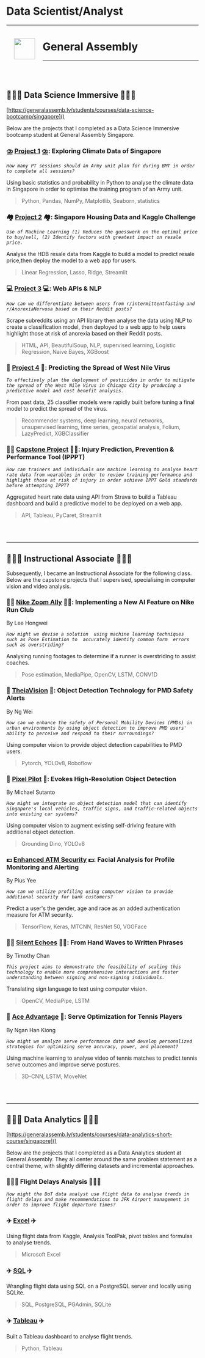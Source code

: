 # Data Scientist/Analyst

---

<img src="http://imgur.com/1ZcRyrc.png" style="float: left; margin: 20px; height: 55px">

# General Assembly

---

<br><br>

## 👨🏽‍🎓 Data Science Immersive 👨🏽‍🎓

[https://generalassemb.ly/students/courses/data-science-bootcamp/singapore]()

Below are the projects that I completed as a Data Science Immersive bootcamp student at General Assembly Singapore.

### ⛈️ [Project 1](https://github.com/mfarhanrais/SG-DSI-39/tree/main/project_1) ⛈️: Exploring Climate Data of Singapore

*`How many PT sessions should an Army unit plan for during BMT in order to complete all sessions?`*

Using basic statistics and probability in Python to analyse the climate data in Singapore in order to optimise the training program of an Army unit.

> Python, Pandas, NumPy, Matplotlib, Seaborn, statistics

### 🏘️ [Project 2](https://github.com/mfarhanrais/SG-DSI-39/tree/main/project_2) 🏘️: Singapore Housing Data and Kaggle Challenge

*`Use of Machine Learning (1) Reduces the guesswork on the optimal price to buy/sell, (2) Identify factors with greatest impact on resale price.`*

Analyse the HDB resale data from Kaggle to build a model to predict resale price,then deploy the model to a web app for users.

> Linear Regression, Lasso, Ridge, Streamlit

### 💻 [Project 3](https://github.com/mfarhanrais/SG-DSI-39/tree/main/project_3) 💻: Web APIs & NLP

*`How can we differentiate between users from r/intermittentfasting and r/AnorexiaNervosa based on their Reddit posts?`*

Scrape subreddits using an API library then analyse the data using NLP to create a classification model, then deployed to a web app to help users highlight those at risk of anorexia based on their Reddit posts.

> HTML, API, BeautifulSoup, NLP, supervised learning, Logistic Regression, Naive Bayes, XGBoost

### 🦠 [Project 4](https://github.com/mfarhanrais/SG-DSI-39/tree/main/project_4a) 🦠: Predicting the Spread of West Nile Virus

*`To effectively plan the deployment of pesticides in order to mitigate the spread of the West Nile Virus in Chicago City by producing a predictive model and cost benefit analysis.`*

From past data, 25 classifier models were rapidly built before tuning a final model to predict the spread of the virus.

> Recommender systems, deep learning, neural networks, unsupervised learning, time series, geospatial analysis, Folium, LazyPredict, XGBClassifier

### 🏃🏽 [Capstone Project](https://github.com/mfarhanrais/SG-DSI-39/tree/main/capstone) 🏃🏽: Injury Prediction, Prevention & Performance Tool (IPPPT)

*`How can trainers and individuals use machine learning to analyse heart rate data from wearables in order to review training performance and highlight those at risk of injury in order achieve IPPT Gold standards before attempting IPPT?`*

Aggregated heart rate data using API from Strava to build a Tableau dashboard and build a predictive model to be deployed on a web app.

> API, Tableau, PyCaret, Streamlit

<br><br>

---

## 👨🏽‍🏫 Instructional Associate 👨🏽‍🏫

Subsequently, I became an Instructional Associate for the following class. Below are the capstone projects that I supervised, specialising in computer vision and video analysis.

### 🏃🏽 [Nike Zoom Ally](https://git.generalassemb.ly/hongweileeee/dsi-sg-42/tree/main/capstone) 🏃🏽: Implementing a New AI Feature on Nike Run Club

By Lee Hongwei

*`How might we devise a solution  using machine learning techniques  such as Pose Estimation to  accurately identify common form  errors such as overstriding?`*

Analysing running footages to determine if a runner is overstriding to assist coaches.

> Pose estimation, MediaPipe, OpenCV, LSTM, CONV1D

### 🦼 [TheiaVision](https://git.generalassemb.ly/mangguai/dsi-sg-42/tree/main/Capstone) 🦼: Object Detection Technology for PMD Safety Alerts

By Ng Wei

*`How can we enhance the safety of Personal Mobility Devices (PMDs) in urban environments by using object detection to improve PMD users' ability to perceive and respond to their surroundings?`*

Using computer vision to provide object detection capabilities to PMD users.

> Pytorch, YOLOv8, Roboflow

### 🚗 [Pixel Pilot](https://git.generalassemb.ly/michaelks/dsi-sg-42/tree/main/capstone) 🚗: Evokes High-Resolution Object Detection

By Michael Sutanto

*`How might we integrate an object detection model that can identify Singapore's local vehicles, traffic signs, and traffic-related objects into existing car systems?`*

Using computer vision to augment existing self-driving feature with additional object detection.

> Grounding Dino, YOLOv8

### 💵 [Enhanced ATM Security](https://git.generalassemb.ly/piusyps/dsi-sg-42/tree/main/projects/capstone) 💵: Facial Analysis for Profile Monitoring and Alerting

By Pius Yee

*`How can we utilize profiling using computer vision to provide additional security for bank customers?`*

Predict a user's the gender, age and race as an added authentication measure for ATM security.

> TensorFlow, Keras, MTCNN, ResNet 50, VGGFace

### 👋🏽 [Silent Echoes](https://git.generalassemb.ly/chanjrt/dsi-sg-42/tree/main/Capstone_Project) 👋🏽: From Hand Waves to Written Phrases

By Timothy Chan

*`This project aims to demonstrate the feasibility of scaling this technology to enable more comprehensive interactions and foster understanding between signing and non-signing individuals.`*

Translating sign language to text using computer vision.

> OpenCV, MediaPipe, LSTM

### 🎾 [Ace Advantage](https://git.generalassemb.ly/lance80/dsi-sg-42/tree/main/capstone_project) 🎾: Serve Optimization for Tennis Players

By Ngan Han Kiong

*`How might we analyze serve performance data and develop personalized strategies for optimizing serve accuracy, power, and placement?`*

Using machine learning to analyse video of tennis matches to predict tennis serve outcomes and improve serve postures.

> 3D-CNN, LSTM, MoveNet

<br><br>

---

## 👨🏽‍🎓 Data Analytics 👨🏽‍🎓

[https://generalassemb.ly/students/courses/data-analytics-short-course/singapore]()

Below are the projects that I completed as a Data Analytics student at General Assembly. They all center around the same problem statement as a central theme, with slightly differing datasets and incremental approaches.

### 👨🏽‍✈️ Flight Delays Analysis 👨🏽‍✈️

*`How might the DoT data analyst use flight data to analyse trends in flight delays and make recommendations to JFK Airport management in order to improve flight departure times?`*

### ✈️ [Excel](https://github.com/mfarhanrais/SG-DSI-39/tree/main/data_analytics/project_1) ✈️

Using flight data from Kaggle, Analysis ToolPak, pivot tables and formulas to analyse trends.

> Microsoft Excel

### ✈️ [SQL](https://github.com/mfarhanrais/SG-DSI-39/tree/main/data_analytics/project_2) ✈️

Wrangling flight data using SQL on a PostgreSQL server and locally using SQLite.

> SQL, PostgreSQL, PGAdmin, SQLite

### ✈️ [Tableau](https://github.com/mfarhanrais/SG-DSI-39/tree/main/data_analytics/project_3) ✈️

Built a Tableau dashboard to analyse flight trends.

> Python, Tableau
